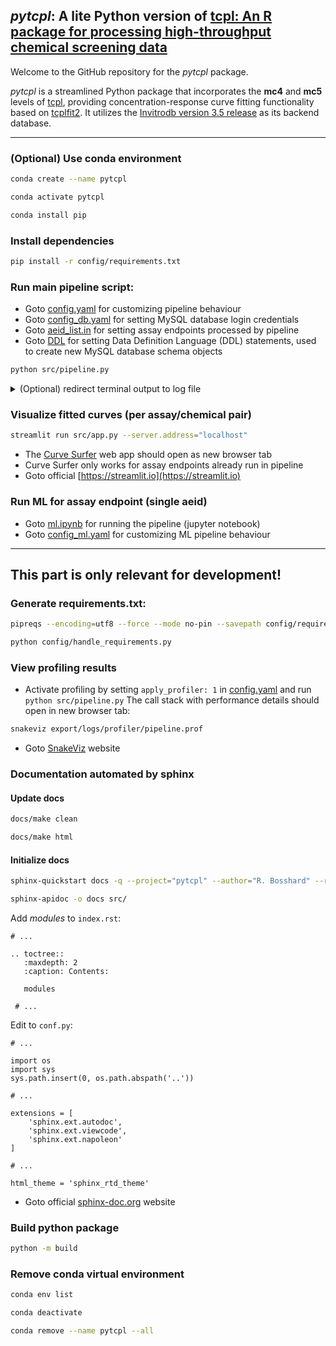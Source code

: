 ## _pytcpl_: A lite Python version of [tcpl: An R package for processing high-throughput chemical screening data](https://github.com/USEPA/CompTox-ToxCast-tcpl)

Welcome to the GitHub repository for the _pytcpl_ package.

_pytcpl_ is a streamlined Python package that incorporates the **mc4** and **mc5** levels of
[tcpl](https://github.com/USEPA/CompTox-ToxCast-tcpl), 
providing concentration-response curve fitting functionality based on [tcplfit2](https://github.com/USEPA/CompTox-ToxCast-tcplFit2).
It utilizes the [Invitrodb version 3.5 release](https://cfpub.epa.gov/si/si_public_record_Report.cfm?dirEntryId=355484&Lab=CCTE)
as its backend database.
___


### (Optional) Use conda environment
```bash
conda create --name pytcpl
```
```bash
conda activate pytcpl
```
```bash
conda install pip
```


### Install dependencies
```bash 
pip install -r config/requirements.txt
```


### Run main pipeline script:
- Goto [config.yaml](config/config.yaml) for customizing pipeline behaviour
- Goto [config_db.yaml](config/config_db.yaml) for setting MySQL database login credentials
- Goto [aeid_list.in](config/aeid_list.in) for setting assay endpoints processed by pipeline
- Goto [DDL](config/DDL/) for setting Data Definition Language (DDL) statements, used to create new MySQL database schema objects
```bash 
python src/pipeline.py
```
<details><summary>(Optional) redirect terminal output to log file</summary>
```bash
python src/pipeline.py --unicode | tee export/logs/log.out
```
</details>


### Visualize fitted curves (per assay/chemical pair)
```bash
streamlit run src/app.py --server.address="localhost"
```
- The [Curve Surfer](http://localhost:8501/) web app should open as new browser tab
- Curve Surfer only works for assay endpoints already run in pipeline
- Goto official [https://streamlit.io](https://streamlit.io)


### Run ML for assay endpoint (single aeid)
- Goto [ml.ipynb](ml/ml.ipynb) for running the pipeline (jupyter notebook)
- Goto [config_ml.yaml](config/config_ml.yaml) for customizing ML pipeline behaviour
___


## This part is only relevant for development!
### Generate requirements.txt:
```bash
pipreqs --encoding=utf8 --force --mode no-pin --savepath config/requirements.txt
```
```bash
python config/handle_requirements.py
```


### View profiling results
- Activate profiling by setting `apply_profiler: 1` in [config.yaml](config/config.yaml) and run `python src/pipeline.py`
The call stack with performance details should open in new browser tab:
```bash
snakeviz export/logs/profiler/pipeline.prof
```
- Goto [SnakeViz](https://jiffyclub.github.io/snakeviz/) website


### Documentation automated by sphinx
#### Update docs
```bash
docs/make clean
```
```bash
docs/make html
```

#### Initialize docs
```bash
sphinx-quickstart docs -q --project="pytcpl" --author="R. Bosshard" --release="0.1"
```
```bash
sphinx-apidoc -o docs src/
```
Add _modules_ to `index.rst`:
```
# ...

.. toctree::
   :maxdepth: 2
   :caption: Contents:

   modules
   
 # ...
```

Edit to `conf.py`:
```
# ...

import os
import sys
sys.path.insert(0, os.path.abspath('..'))

# ...

extensions = [
    'sphinx.ext.autodoc',
    'sphinx.ext.viewcode',
    'sphinx.ext.napoleon'
]

# ...

html_theme = 'sphinx_rtd_theme'
```

- Goto official [sphinx-doc.org](https://www.sphinx-doc.org) website





### Build python package
```bash
python -m build
```

### Remove conda virtual environment
```bash
conda env list
```
```bash
conda deactivate
```
```bash
conda remove --name pytcpl --all
```


